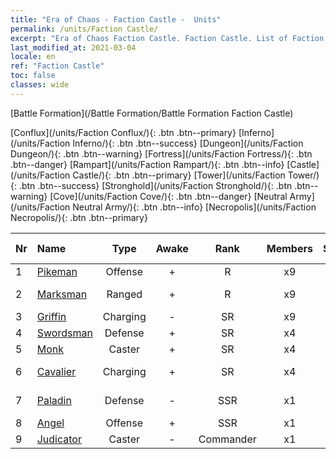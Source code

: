 ```yaml
---
title: "Era of Chaos - Faction Castle -  Units"
permalink: /units/Faction Castle/
excerpt: "Era of Chaos Faction Castle. Faction Castle. List of Faction in Era of Chaos"
last_modified_at: 2021-03-04
locale: en
ref: "Faction Castle"
toc: false
classes: wide
---
```

  [Battle Formation](/Battle Formation/Battle Formation Faction Castle)

 [Conflux](/units/Faction Conflux/){: .btn .btn--primary} [Inferno](/units/Faction Inferno/){: .btn .btn--success} [Dungeon](/units/Faction Dungeon/){: .btn .btn--warning} [Fortress](/units/Faction Fortress/){: .btn .btn--danger} [Rampart](/units/Faction Rampart/){: .btn .btn--info} [Castle](/units/Faction Castle/){: .btn .btn--primary} [Tower](/units/Faction Tower/){: .btn .btn--success} [Stronghold](/units/Faction Stronghold/){: .btn .btn--warning} [Cove](/units/Faction Cove/){: .btn .btn--danger} [Neutral Army](/units/Faction Neutral Army/){: .btn .btn--info} [Necropolis](/units/Faction Necropolis/){: .btn .btn--primary} 

  | Nr |         Name        |   Type   | Awake |    Rank   |   Members     |  Stars  | Exclusive | Attack  |     HP    |  Awaken Name  |
  |:---|:--------------------|:--------:|:-----:|:---------:|:-------------:|:-------:|:---------:|:-------:|:---------:|:--------------|
  | 1 | [Pikeman](/units/Pikeman/) | Offense | + | R | x9 | <i class="fas fa-star"/> | - | 84.4 | 645 |  Halberdier  |
  | 2 | [Marksman](/units/Marksman/) | Ranged | + | R | x9 | <i class="fas fa-star"/> | - | 85.3 | 438 |  Master Archer  |
  | 3 | [Griffin](/units/Griffin/) | Charging | - | SR | x9 | <i class="fas fa-star"/><i class="fas fa-star"/> | - | 151.4 | 1850 |   -   |
  | 4 | [Swordsman](/units/Swordsman/) | Defense | + | SR | x4 | <i class="fas fa-star"/><i class="fas fa-star"/> | - | 54.6 | 1324 |  Crusader  |
  | 5 | [Monk](/units/Monk/) | Caster | + | SR | x4 | <i class="fas fa-star"/> | - | 102.6 | 662 |  Zealot  |
  | 6 | [Cavalier](/units/Cavalier/) | Charging | + | SR | x4 | <i class="fas fa-star"/> | + | 79.4 | 811 |  Champion Knights  |
  | 7 | [Paladin](/units/Paladin/) | Defense | - | SSR | x1 | <i class="fas fa-star"/><i class="fas fa-star"/><i class="fas fa-star"/> | - | 128.0 | 2589 |  Supreme Paladin  |
  | 8 | [Angel](/units/Angel/) | Offense | + | SSR | x1 | <i class="fas fa-star"/><i class="fas fa-star"/><i class="fas fa-star"/> | - | 792.0 | 5431 |  Archangel  |
  | 9 | [Judicator](/units/Judicator/) | Caster | - | Commander | x1 | <i class="fas fa-star"/><i class="fas fa-star"/><i class="fas fa-star"/> | - | 565.7 | 6109 |   -   |
